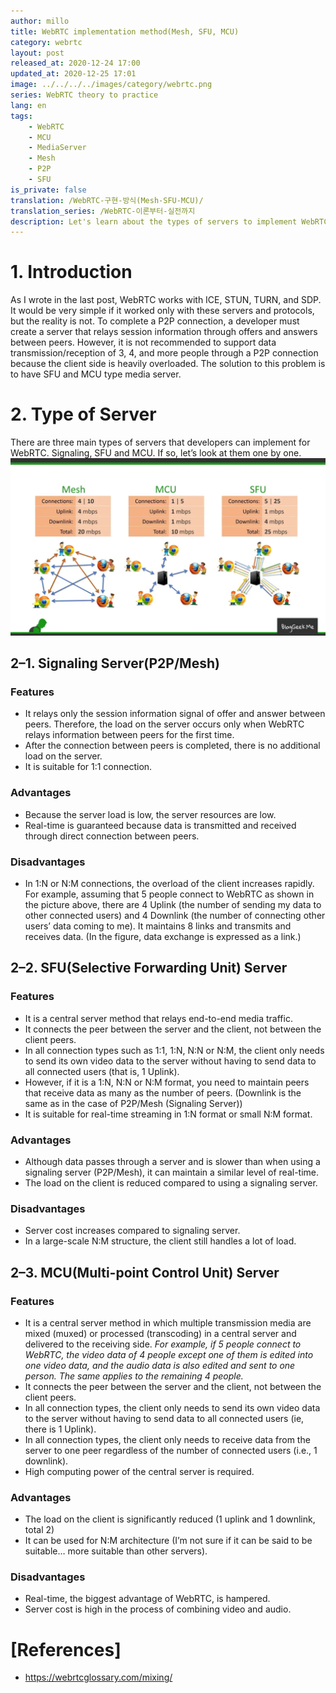 ```yaml
---
author: millo
title: WebRTC implementation method(Mesh, SFU, MCU)
category: webrtc
layout: post
released_at: 2020-12-24 17:00
updated_at: 2020-12-25 17:01
image: ../../../../images/category/webrtc.png
series: WebRTC theory to practice
lang: en
tags:
    - WebRTC
    - MCU
    - MediaServer
    - Mesh
    - P2P
    - SFU
is_private: false
translation: /WebRTC-구현-방식(Mesh-SFU-MCU)/
translation_series: /WebRTC-이론부터-실전까지
description: Let's learn about the types of servers to implement WebRTC. (Mesh/P2P, SFU, MCU)
---
```


# 1. Introduction

As I wrote in the last post, WebRTC works with ICE, STUN, TURN, and SDP. It would be very simple if it worked only with these servers and protocols, but the reality is not. To complete a P2P connection, a developer must create a server that relays session information through offers and answers between peers. However, it is not recommended to support data transmission/reception of 3, 4, and more people through a P2P connection because the client side is heavily overloaded.
The solution to this problem is to have SFU and MCU type media server.

# 2. Type of Server

There are three main types of servers that developers can implement for WebRTC. Signaling, SFU and MCU. If so, let’s look at them one by one.
![](../../../../images/2020/12/webrtc-server.png)

## 2–1. Signaling Server(P2P/Mesh)

### Features

-   It relays only the session information signal of offer and answer between peers. Therefore, the load on the server occurs only when WebRTC relays information between peers for the first time.
-   After the connection between peers is completed, there is no additional load on the server.
-   It is suitable for 1:1 connection.

### Advantages

-   Because the server load is low, the server resources are low.
-   Real-time is guaranteed because data is transmitted and received through direct connection between peers.

### Disadvantages

-   In 1:N or N:M connections, the overload of the client increases rapidly.
    For example, assuming that 5 people connect to WebRTC as shown in the picture above, there are 4 Uplink (the number of sending my data to other connected users) and 4 Downlink (the number of connecting other users’ data coming to me). It maintains 8 links and transmits and receives data. (In the figure, data exchange is expressed as a link.)

## 2–2. SFU(Selective Forwarding Unit) Server

### Features

-   It is a central server method that relays end-to-end media traffic.
-   It connects the peer between the server and the client, not between the client peers.
-   In all connection types such as 1:1, 1:N, N:N or N:M, the client only needs to send its own video data to the server without having to send data to all connected users (that is, 1 Uplink).
-   However, if it is a 1:N, N:N or N:M format, you need to maintain peers that receive data as many as the number of peers. (Downlink is the same as in the case of P2P/Mesh (Signaling Server))
-   It is suitable for real-time streaming in 1:N format or small N:M format.

### Advantages

-   Although data passes through a server and is slower than when using a signaling server (P2P/Mesh), it can maintain a similar level of real-time.
-   The load on the client is reduced compared to using a signaling server.

### Disadvantages

-   Server cost increases compared to signaling server.
-   In a large-scale N:M structure, the client still handles a lot of load.

## 2–3. MCU(Multi-point Control Unit) Server

### Features

-   It is a central server method in which multiple transmission media are mixed (muxed) or processed (transcoding) in a central server and delivered to the receiving side.
    _For example, if 5 people connect to WebRTC, the video data of 4 people except one of them is edited into one video data, and the audio data is also edited and sent to one person. The same applies to the remaining 4 people._
-   It connects the peer between the server and the client, not between the client peers.
-   In all connection types, the client only needs to send its own video data to the server without having to send data to all connected users (ie, there is 1 Uplink).
-   In all connection types, the client only needs to receive data from the server to one peer regardless of the number of connected users (i.e., 1 downlink).
-   High computing power of the central server is required.

### Advantages

-   The load on the client is significantly reduced (1 uplink and 1 downlink, total 2)
-   It can be used for N:M architecture (I’m not sure if it can be said to be suitable… more suitable than other servers).

### Disadvantages

-   Real-time, the biggest advantage of WebRTC, is hampered.
-   Server cost is high in the process of combining video and audio.

# [References]

-   https://webrtcglossary.com/mixing/

